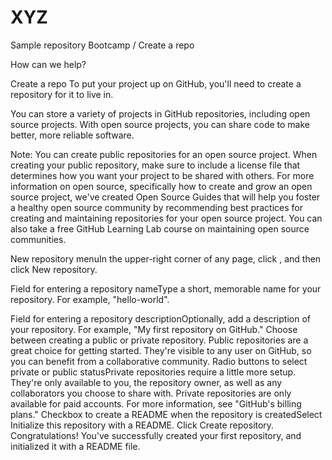 # XYZ
Sample repository
Bootcamp / Create a repo
 
How can we help?

Create a repo
To put your project up on GitHub, you'll need to create a repository for it to live in.

You can store a variety of projects in GitHub repositories, including open source projects. With open source projects, you can share code to make better, more reliable software.

Note: You can create public repositories for an open source project. When creating your public repository, make sure to include a license file that determines how you want your project to be shared with others. For more information on open source, specifically how to create and grow an open source project, we've created Open Source Guides that will help you foster a healthy open source community by recommending best practices for creating and maintaining repositories for your open source project. You can also take a free GitHub Learning Lab course on maintaining open source communities.

New repository menuIn the upper-right corner of any page, click , and then click New repository.

Field for entering a repository nameType a short, memorable name for your repository. For example, "hello-world".

Field for entering a repository descriptionOptionally, add a description of your repository. For example, "My first repository on GitHub."
Choose between creating a public or private repository.
Public repositories are a great choice for getting started. They're visible to any user on GitHub, so you can benefit from a collaborative community.
Radio buttons to select private or public statusPrivate repositories require a little more setup. They're only available to you, the repository owner, as well as any collaborators you choose to share with. Private repositories are only available for paid accounts. For more information, see "GitHub's billing plans."
Checkbox to create a README when the repository is createdSelect Initialize this repository with a README.
Click Create repository.
Congratulations! You've successfully created your first repository, and initialized it with a README file.
